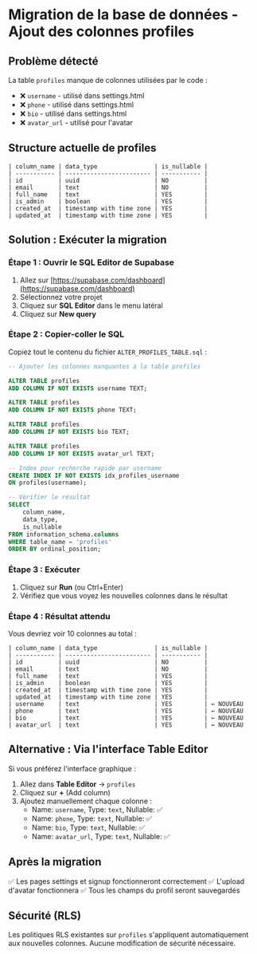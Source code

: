 # Migration de la base de données - Ajout des colonnes profiles

## Problème détecté

La table `profiles` manque de colonnes utilisées par le code :
- ❌ `username` - utilisé dans settings.html
- ❌ `phone` - utilisé dans settings.html
- ❌ `bio` - utilisé dans settings.html
- ❌ `avatar_url` - utilisé pour l'avatar

## Structure actuelle de profiles

```
| column_name | data_type                | is_nullable |
| ----------- | ------------------------ | ----------- |
| id          | uuid                     | NO          |
| email       | text                     | NO          |
| full_name   | text                     | YES         |
| is_admin    | boolean                  | YES         |
| created_at  | timestamp with time zone | YES         |
| updated_at  | timestamp with time zone | YES         |
```

## Solution : Exécuter la migration

### Étape 1 : Ouvrir le SQL Editor de Supabase

1. Allez sur [https://supabase.com/dashboard](https://supabase.com/dashboard)
2. Sélectionnez votre projet
3. Cliquez sur **SQL Editor** dans le menu latéral
4. Cliquez sur **New query**

### Étape 2 : Copier-coller le SQL

Copiez tout le contenu du fichier `ALTER_PROFILES_TABLE.sql` :

```sql
-- Ajouter les colonnes manquantes à la table profiles

ALTER TABLE profiles
ADD COLUMN IF NOT EXISTS username TEXT;

ALTER TABLE profiles
ADD COLUMN IF NOT EXISTS phone TEXT;

ALTER TABLE profiles
ADD COLUMN IF NOT EXISTS bio TEXT;

ALTER TABLE profiles
ADD COLUMN IF NOT EXISTS avatar_url TEXT;

-- Index pour recherche rapide par username
CREATE INDEX IF NOT EXISTS idx_profiles_username
ON profiles(username);

-- Vérifier le résultat
SELECT
    column_name,
    data_type,
    is_nullable
FROM information_schema.columns
WHERE table_name = 'profiles'
ORDER BY ordinal_position;
```

### Étape 3 : Exécuter

1. Cliquez sur **Run** (ou Ctrl+Enter)
2. Vérifiez que vous voyez les nouvelles colonnes dans le résultat

### Étape 4 : Résultat attendu

Vous devriez voir 10 colonnes au total :

```
| column_name | data_type                | is_nullable |
| ----------- | ------------------------ | ----------- |
| id          | uuid                     | NO          |
| email       | text                     | NO          |
| full_name   | text                     | YES         |
| is_admin    | boolean                  | YES         |
| created_at  | timestamp with time zone | YES         |
| updated_at  | timestamp with time zone | YES         |
| username    | text                     | YES         | ← NOUVEAU
| phone       | text                     | YES         | ← NOUVEAU
| bio         | text                     | YES         | ← NOUVEAU
| avatar_url  | text                     | YES         | ← NOUVEAU
```

## Alternative : Via l'interface Table Editor

Si vous préférez l'interface graphique :

1. Allez dans **Table Editor** → `profiles`
2. Cliquez sur **+** (Add column)
3. Ajoutez manuellement chaque colonne :
   - Name: `username`, Type: `text`, Nullable: ✅
   - Name: `phone`, Type: `text`, Nullable: ✅
   - Name: `bio`, Type: `text`, Nullable: ✅
   - Name: `avatar_url`, Type: `text`, Nullable: ✅

## Après la migration

✅ Les pages settings et signup fonctionneront correctement
✅ L'upload d'avatar fonctionnera
✅ Tous les champs du profil seront sauvegardés

## Sécurité (RLS)

Les politiques RLS existantes sur `profiles` s'appliquent automatiquement aux nouvelles colonnes. Aucune modification de sécurité nécessaire.
